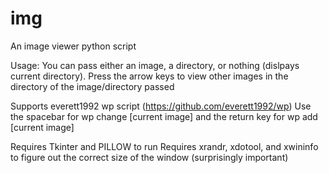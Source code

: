 # img
An image viewer python script

Usage:
You can pass either an image, a directory, or nothing (dislpays current directory).
Press the arrow keys to view other images in the directory of the image/directory passed

Supports everett1992 wp script (https://github.com/everett1992/wp)
Use the spacebar for wp change [current image] and the return key for wp add [current image]

Requires Tkinter and PILLOW to run
Requires xrandr, xdotool, and xwininfo to figure out the correct size of the window (surprisingly important)
